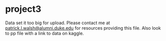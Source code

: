# project3

Data set it too big for upload. Please contact me at patrick.l.walsh@alumni.duke.edu for resources providing this file. Also look to pp file with a link to data on kaggle.
